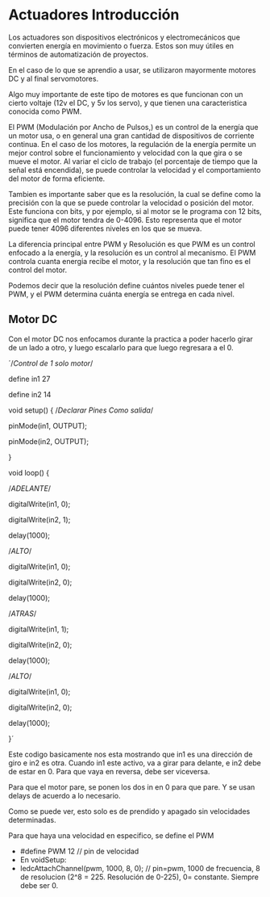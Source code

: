 # Actuadores Introducción

Los actuadores son dispositivos electrónicos y electromecánicos que convierten energía en movimiento o fuerza. Estos son muy útiles en términos de automatización de proyectos.

En el caso de lo que se aprendio a usar, se utilizaron mayormente motores DC y al final servomotores.

Algo muy importante de este tipo de motores es que funcionan con un cierto voltaje (12v el DC, y 5v los servo), y que tienen una caracteristica conocida como PWM.

El PWM (Modulación por Ancho de Pulsos,) es un control de la energía que un motor usa, o en general una gran cantidad de dispositivos de corriente continua. En el caso de los motores, la regulación de la energía permite un mejor control sobre el funcionamiento y velocidad con la que gira o se mueve el motor. Al variar el ciclo de trabajo (el porcentaje de tiempo que la señal está encendida), se puede controlar la velocidad y el comportamiento del motor de forma eficiente.

Tambien es importante saber que es la resolución, la cual se define como la precisión con la que se puede controlar la velocidad o posición del motor. Este funciona con bits, y por ejemplo, si al motor se le programa con 12 bits, significa que el motor tendra de 0-4096. Esto representa que el motor puede tener 4096 diferentes niveles en los que se mueva.

La diferencia principal entre PWM y Resolución es que PWM es un control enfocado a la energía, y la resolución es un control al mecanismo. El PWM controla cuanta energia recibe el motor, y la resolución que tan fino es el control del motor.

Podemos decir que la resolución define cuántos niveles puede tener el PWM, y el PWM determina cuánta energía se entrega en cada nivel.

## Motor DC

Con el motor DC nos enfocamos durante la practica a poder hacerlo girar de un lado a otro, y luego escalarlo para que luego regresara a el 0.

´/*Control de 1 solo motor*/


define in1 27

define in2 14


void setup() {
  /*Declarar Pines Como salida*/
  
  pinMode(in1, OUTPUT);
  
  pinMode(in2, OUTPUT);
  
}


void loop() {

  /*ADELANTE*/

  
  digitalWrite(in1, 0);
  
  digitalWrite(in2, 1);
  
  delay(1000);

  
  /*ALTO*/

  
  digitalWrite(in1, 0);
  
  digitalWrite(in2, 0);
  
  delay(1000);

  
  /*ATRAS*/

  
  digitalWrite(in1, 1);
  
  digitalWrite(in2, 0);
  
  delay(1000);

  
  /*ALTO*/

  
  digitalWrite(in1, 0);
  
  digitalWrite(in2, 0);
  
  delay(1000);
  
}´

Este codigo basicamente nos esta mostrando que in1 es una dirección de giro e in2 es otra. Cuando in1 este activo, va a girar para delante, e in2 debe de estar en 0. Para que vaya en reversa, debe ser viceversa. 

Para que el motor pare, se ponen los dos in en 0 para que pare. Y se usan delays de acuerdo a lo necesario.

Como se puede ver, esto solo es de prendido y apagado sin velocidades determinadas.

Para que haya una velocidad en especifico, se define el PWM

- #define PWM 12 // pin de velocidad
- En voidSetup:
-    ledcAttachChannel(pwm, 1000, 8, 0); // pin=pwm, 1000 de frecuencia, 8 de resolucion (2^8 = 225. Resolución de 0-225), 0= constante. Siempre debe ser 0.
